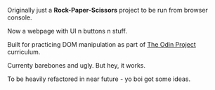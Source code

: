Originally just a **Rock-Paper-Scissors** project to be run from browser console. 

Now a webpage with UI n buttons n stuff.   

Built for practicing DOM manipulation as part of [The Odin Project]('theodinproject.com') curriculum.  

Currenty barebones and ugly. But hey, it works.  

To be heavily refactored in near future - yo boi got some ideas.   
